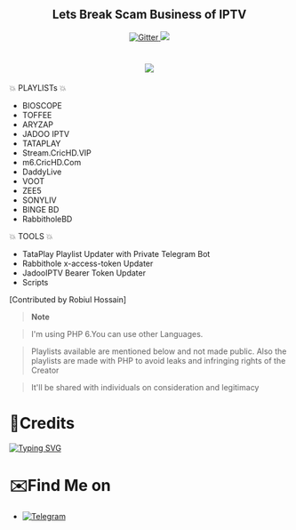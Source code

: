 
<h2 align="center">Lets Break Scam Business of IPTV</h2>

<p align="center">
  <a href="https://www.python.org/">
    <img src="https://img.shields.io/badge/Made_With-PHP-blue"
         alt="Gitter">
  
  <a href="https://saythanks.io/to/bullredeyes@gmail.com">
      <img src="https://img.shields.io/badge/MHDZubair-%E2%98%BC-green.svg">
  </a>
  </p>

<h1 align="center">
<img src="https://i.postimg.cc/8cpX4T7W/IMG-20231007-170502-315.jpg"></a>
</h1>

💥 PLAYLISTs 💥

* BIOSCOPE
* TOFFEE
* ARYZAP
* JADOO IPTV
* TATAPLAY
* Stream.CricHD.VIP
* m6.CricHD.Com
* DaddyLive
* VOOT
* ZEE5
* SONYLIV
* BINGE BD
* RabbitholeBD

💥 TOOLS 💥
* TataPlay Playlist Updater with Private Telegram Bot
* Rabbithole x-access-token Updater
* JadooIPTV Bearer Token Updater
* Scripts

[Contributed by Robiul Hossain]

> **Note**

> I'm using PHP 6.You can use other Languages.

> Playlists available are mentioned below and not made public.  Also the playlists are made with PHP to avoid leaks and infringing rights of the Creator

> It'll be shared with individuals on consideration and legitimacy 

# 🚬Credits
[![Typing SVG](https://readme-typing-svg.demolab.com?font=Fira+Code&pause=100&color=FF2C10&background=31FF9400&width=400&lines=Made+By+MHD+Zubair)](https://git.io/typing-svg)

# ✉️Find Me on 

- [![Telegram](https://img.shields.io/badge/Telegram-MHDZubair-indigo?style=for-the-badge&logo=telegram)](https://t.me/MHDZUBAIR)



















